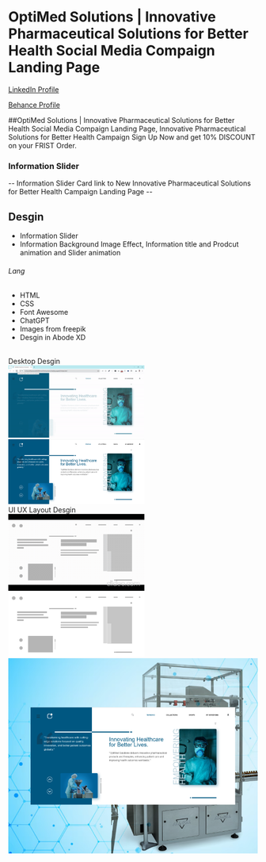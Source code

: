 # OptiMed Solutions | Innovative Pharmaceutical Solutions for Better Health Social Media Compaign Landing Page
<a href="https://www.linkedin.com/in/dharmendraverma95/" target="_blank">LinkedIn Profile </a>

<a href="https://www.behance.net/dhirukumar" target="_blank">Behance Profile </a>

##OptiMed Solutions | Innovative Pharmaceutical Solutions for Better Health Social Media Compaign Landing Page, Innovative Pharmaceutical Solutions for Better Health Campaign Sign Up Now and get 10% DISCOUNT on your FRIST Order.

### Information Slider
-- Information Slider Card link to New Innovative Pharmaceutical Solutions for Better Health Campaign Landing Page --

## Desgin 
<ul>
  <li>Information Slider</li>
  <li>Information Background Image Effect, Information title and Prodcut animation and Slider animation </li>
</ul>

###### Lang
<ul>
  <li>HTML</li>
  <li>CSS</li>
  <li>Font Awesome</li>
  <li>ChatGPT</li>
  <li>Images from freepik</li>
  <li>Desgin in Abode XD</li>
</ul>
<br>
<span>Desktop Desgin</span><br/>
<a href="https://www.behance.net/gallery/214086007/OptiMed-Solutions-Landing-Page" target="_blank" >
<img src="./img/landing-page.gif" width="275px"/>
<img src="./img/landing-page.png" width="275px"/>
</a>
<br>
<span>UI UX Layout Desgin</span><br/>
<a href="https://www.behance.net/gallery/214086007/OptiMed-Solutions-Landing-Page" target="_blank" >
<img src="./img/ui-ux-layout landing-page.gif" width="275px"/>
<img src="./img/Ui-Ux-layout.png" width="275px"/>
</a>
<a href="https://www.behance.net/gallery/214086007/OptiMed-Solutions-Landing-Page" target="_blank" >
<img src="./img/cover.png" width="575px"/>
</a>




